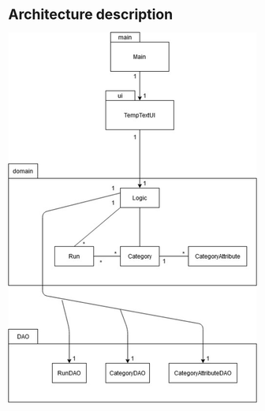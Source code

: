 # Architecture description

<img src="https://github.com/jrhel/ot-harjoitustyo2020/blob/master/documentation/pictures/package-classDiagram.jpg" width="720">
